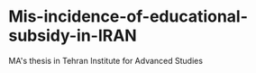 # Mis-incidence-of-educational-subsidy-in-IRAN
MA's thesis in Tehran Institute for Advanced Studies
